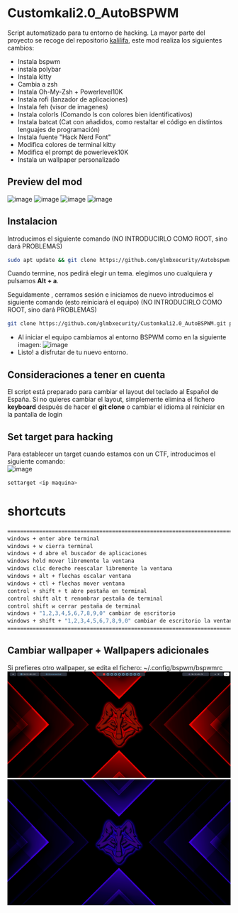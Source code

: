 # Customkali2.0_AutoBSPWM

Script automatizado para tu entorno de hacking. La mayor parte del proyecto se recoge del repositorio [kalilifa](https://github.com/Lafassj/KaliLafa), este mod realiza los siguientes cambios:  
* Instala bspwm
* instala polybar
* Instala kitty
* Cambia a zsh
* Instala Oh-My-Zsh + Powerlevel10K
* Instala rofi (lanzador de aplicaciones)
* Instala feh (visor de imagenes)
* Instala colorls (Comando ls con colores bien identificativos)
* Instala batcat (Cat con añadidos, como restaltar el código en distintos lenguajes de programación)
* Instala fuente "Hack Nerd Font"
* Modifica colores de terminal kitty
* Modifica el prompt de powerlevek10K
* Instala un wallpaper personalizado

## Preview del mod
![image](https://github.com/glmbxecurity/Customkali2.0_AutoBSPWM/assets/137443771/274f031e-62b5-4e12-a70b-8b66d05e12bc)
![image](https://github.com/glmbxecurity/Customkali2.0_AutoBSPWM/assets/137443771/8ef532e7-f5c2-440f-b97e-f431a0543834)
![image](https://github.com/glmbxecurity/Customkali2.0_AutoBSPWM/assets/137443771/9299dfce-4309-4eca-8a48-89836110dd72)
![image](https://github.com/glmbxecurity/Customkali2.0_AutoBSPWM/assets/137443771/1b0642e8-245a-42af-b08c-80afe67dad07)


## Instalacion
Introducimos el siguiente comando (NO INTRODUCIRLO COMO ROOT, sino dará PROBLEMAS)
```bash
sudo apt update && git clone https://github.com/glmbxecurity/Autobspwm && cd Autobspwm && chmod +x install.sh && ./install.sh
```  
Cuando termine, nos pedirá elegir un tema. elegimos uno cualquiera y pulsamos **Alt + a**.

Seguidamente , cerramos sesión e iniciamos de nuevo introducimos el siguiente comando (esto reiniciará el equipo)  (NO INTRODUCIRLO COMO ROOT, sino dará PROBLEMAS)

```bash
git clone https://github.com/glmbxecurity/Customkali2.0_AutoBSPWM.git personalizacion && cd personalizacion && chmod +x ./install.sh && ./install.sh
```   
* Al iniciar el equipo cambiamos al entorno BSPWM como en la siguiente imagen:
![image](https://github.com/glmbxecurity/Customkali2.0_AutoBSPWM/assets/137443771/e8a654ea-6085-4636-b860-23fbf7468d89)  
* Listo! a disfrutar de tu nuevo entorno.


## Consideraciones a tener en cuenta
El script está preparado para cambiar el layout del teclado al Español de España. Si no quieres cambiar el layout, simplemente elimina el fichero **keyboard** después de hacer el **git clone** o cambiar el idioma al reiniciar en la pantalla de login  
  
## Set target para hacking
Para establecer un target cuando estamos con un CTF, introducimos el siguiente comando:  
![image](https://github.com/glmbxecurity/Customkali2.0_AutoBSPWM/assets/137443771/2c552ea5-d78e-4d5f-87b3-9dae20ec67c0)

```bash
settarget <ip maquina>
```



# shortcuts
```bash
===========================================================================================================
windows + enter abre terminal 
windows + w cierra terminal
windows + d abre el buscador de aplicaciones
windows hold mover libremente la ventana
windows clic derecho reescalar libremente la ventana
windows + alt + flechas escalar ventana
windows + ctl + flechas mover ventana
control + shift + t abre pestaña en terminal
control shift alt t renombrar pestaña de terminal
control shift w cerrar pestaña de terminal
windows + "1,2,3,4,5,6,7,8,9,0" cambiar de escritorio
windows + shift + "1,2,3,4,5,6,7,8,9,0" cambiar de escritorio la ventana actual al escritorio seleccionado
============================================================================================================
```
## Cambiar wallpaper + Wallpapers adicionales
Si prefieres otro wallpaper, se edita el fichero: ~/.config/bspwm/bspwmrc
![Alt text](image.png)
![wall_adicional2](https://raw.githubusercontent.com/glmbxecurity/Customkali2.0_AutoBSPWM/main/wallpapers_adicionales/wallpaper3.png)  
